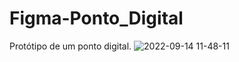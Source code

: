 # Figma-Ponto_Digital
Protótipo de um ponto digital.
![2022-09-14 11-48-11](https://user-images.githubusercontent.com/73598764/190190003-4f2525ac-bc8b-441b-a0b7-f471dd2cc0dc.gif)

